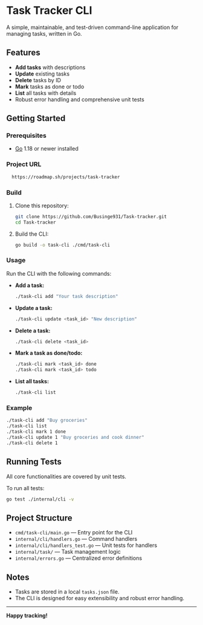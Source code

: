 # Task Tracker CLI

A simple, maintainable, and test-driven command-line application for managing tasks, written in Go.

## Features

- **Add tasks** with descriptions
- **Update** existing tasks
- **Delete** tasks by ID
- **Mark** tasks as done or todo
- **List** all tasks with details
- Robust error handling and comprehensive unit tests

## Getting Started

### Prerequisites

- [Go](https://golang.org/doc/install) 1.18 or newer installed

### Project URL

```sh
  https://roadmap.sh/projects/task-tracker
```

### Build

1. Clone this repository:
   ```sh
   git clone https://github.com/Businge931/Task-tracker.git
   cd Task-tracker
   ```
2. Build the CLI:
   ```sh
   go build -o task-cli ./cmd/task-cli
   ```

### Usage

Run the CLI with the following commands:

- **Add a task:**

  ```sh
  ./task-cli add "Your task description"
  ```

- **Update a task:**

  ```sh
  ./task-cli update <task_id> "New description"
  ```

- **Delete a task:**

  ```sh
  ./task-cli delete <task_id>
  ```

- **Mark a task as done/todo:**

  ```sh
  ./task-cli mark <task_id> done
  ./task-cli mark <task_id> todo
  ```

- **List all tasks:**
  ```sh
  ./task-cli list
  ```

### Example

```sh
./task-cli add "Buy groceries"
./task-cli list
./task-cli mark 1 done
./task-cli update 1 "Buy groceries and cook dinner"
./task-cli delete 1
```

## Running Tests

All core functionalities are covered by unit tests.

To run all tests:

```sh
go test ./internal/cli -v
```

## Project Structure

- `cmd/task-cli/main.go` — Entry point for the CLI
- `internal/cli/handlers.go` — Command handlers
- `internal/cli/handlers_test.go` — Unit tests for handlers
- `internal/task/` — Task management logic
- `internal/errors.go` — Centralized error definitions

## Notes

- Tasks are stored in a local `tasks.json` file.
- The CLI is designed for easy extensibility and robust error handling.

---

**Happy tracking!**
